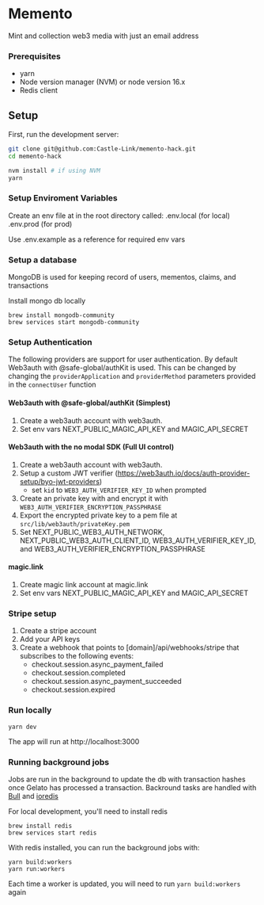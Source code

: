 # Memento

Mint and collection web3 media with just an email address

### Prerequisites

- yarn
- Node version manager (NVM) or node version 16.x
- Redis client

## Setup

First, run the development server:

```bash
git clone git@github.com:Castle-Link/memento-hack.git
cd memento-hack

nvm install # if using NVM
yarn
```

### Setup Enviroment Variables

Create an env file at in the root directory called:
.env.local (for local)
.env.prod (for prod)

Use .env.example as a reference for required env vars

### Setup a database

MongoDB is used for keeping record of users, mementos, claims, and transactions

Install mongo db locally

```
brew install mongodb-community
brew services start mongodb-community
```

### Setup Authentication

The following providers are support for user authentication. By default Web3auth with @safe-global/authKit is used. This can be changed by changing the `providerApplication` and `providerMethod` parameters provided in the `connectUser` function

#### Web3auth with @safe-global/authKit (Simplest)

1. Create a web3auth account with web3auth.
2. Set env vars NEXT_PUBLIC_MAGIC_API_KEY and MAGIC_API_SECRET

#### Web3auth with the no modal SDK (Full UI control)

1. Create a web3auth account with web3auth.
2. Setup a custom JWT verifier (https://web3auth.io/docs/auth-provider-setup/byo-jwt-providers)
   - set `kid` to `WEB3_AUTH_VERIFIER_KEY_ID` when prompted
3. Create an private key with and encrypt it with `WEB3_AUTH_VERIFIER_ENCRYPTION_PASSPHRASE`
4. Export the encrypted private key to a pem file at `src/lib/web3auth/privateKey.pem`
5. Set NEXT_PUBLIC_WEB3_AUTH_NETWORK, NEXT_PUBLIC_WEB3_AUTH_CLIENT_ID, WEB3_AUTH_VERIFIER_KEY_ID, and WEB3_AUTH_VERIFIER_ENCRYPTION_PASSPHRASE

#### magic.link

1. Create magic link account at magic.link
2. Set env vars NEXT_PUBLIC_MAGIC_API_KEY and MAGIC_API_SECRET

### Stripe setup

1. Create a stripe account
2. Add your API keys
3. Create a webhook that points to [domain]/api/webhooks/stripe that subscribes to the following events:
   - checkout.session.async_payment_failed
   - checkout.session.completed
   - checkout.session.async_payment_succeeded
   - checkout.session.expired

### Run locally

```
yarn dev
```

The app will run at http://localhost:3000

### Running background jobs

Jobs are run in the background to update the db with transaction hashes once Gelato has processed a transaction. Backround tasks are handled with [Bull](https://docs.bullmq.io/) and [ioredis](https://github.com/luin/ioredis)

For local development, you'll need to install redis

```
brew install redis
brew services start redis
```

With redis installed, you can run the background jobs with:

```
yarn build:workers
yarn run:workers
```

Each time a worker is updated, you will need to run `yarn build:workers` again
